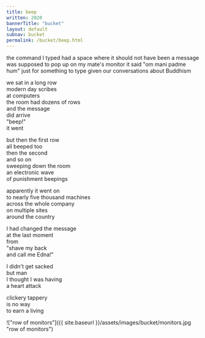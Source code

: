 ```yaml
---
title: beep
written: 2020
bannerTitle: "bucket" 
layout: default
subnav: bucket
permalink: /bucket/beep.html
---
```


<div class="poem">
the command I typed  
had a space  
where it should not have been  
a message was supposed  
to pop up  
on my mate's monitor  
it said  
"om mani padme hum"  
just for something to type  
given our conversations  
about Buddhism  


we sat in a long row  
modern day scribes  
at computers  
the room had dozens of rows  
and the message  
did arrive  
"beep!"  
it went  


but then the first row  
all beeped too  
then the second  
and so on  
sweeping down the room  
an electronic wave  
of punishment beepings  


apparently it went on  
to nearly five thousand machines  
across the whole company  
on multiple sites  
around the country  


I had changed the message  
at the last moment  
from  
"shave my back  
and call me Edna!"  


I didn't get sacked  
but man  
I thought I was having  
a heart attack  


clickery tappery  
is no way  
to earn a living  
</div>


!["row of monitors"]({{ site.baseurl }}/assets/images/bucket/monitors.jpg "row of monitors")  
